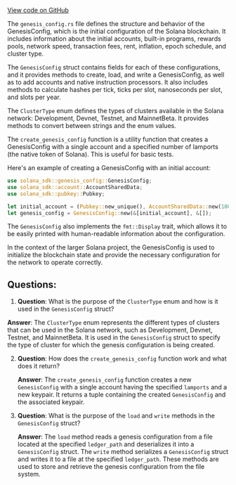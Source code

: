 [View code on GitHub](https://github.com/solana-labs/solana/blob/master/sdk/src/genesis_config.rs)

The `genesis_config.rs` file defines the structure and behavior of the GenesisConfig, which is the initial configuration of the Solana blockchain. It includes information about the initial accounts, built-in programs, rewards pools, network speed, transaction fees, rent, inflation, epoch schedule, and cluster type.

The `GenesisConfig` struct contains fields for each of these configurations, and it provides methods to create, load, and write a GenesisConfig, as well as to add accounts and native instruction processors. It also includes methods to calculate hashes per tick, ticks per slot, nanoseconds per slot, and slots per year.

The `ClusterType` enum defines the types of clusters available in the Solana network: Development, Devnet, Testnet, and MainnetBeta. It provides methods to convert between strings and the enum values.

The `create_genesis_config` function is a utility function that creates a GenesisConfig with a single account and a specified number of lamports (the native token of Solana). This is useful for basic tests.

Here's an example of creating a GenesisConfig with an initial account:

```rust
use solana_sdk::genesis_config::GenesisConfig;
use solana_sdk::account::AccountSharedData;
use solana_sdk::pubkey::Pubkey;

let initial_account = (Pubkey::new_unique(), AccountSharedData::new(1000, 0, &Pubkey::default()));
let genesis_config = GenesisConfig::new(&[initial_account], &[]);
```

The `GenesisConfig` also implements the `fmt::Display` trait, which allows it to be easily printed with human-readable information about the configuration.

In the context of the larger Solana project, the GenesisConfig is used to initialize the blockchain state and provide the necessary configuration for the network to operate correctly.
## Questions: 
 1. **Question**: What is the purpose of the `ClusterType` enum and how is it used in the `GenesisConfig` struct?
   
   **Answer**: The `ClusterType` enum represents the different types of clusters that can be used in the Solana network, such as Development, Devnet, Testnet, and MainnetBeta. It is used in the `GenesisConfig` struct to specify the type of cluster for which the genesis configuration is being created.

2. **Question**: How does the `create_genesis_config` function work and what does it return?

   **Answer**: The `create_genesis_config` function creates a new `GenesisConfig` with a single account having the specified `lamports` and a new keypair. It returns a tuple containing the created `GenesisConfig` and the associated keypair.

3. **Question**: What is the purpose of the `load` and `write` methods in the `GenesisConfig` struct?

   **Answer**: The `load` method reads a genesis configuration from a file located at the specified `ledger_path` and deserializes it into a `GenesisConfig` struct. The `write` method serializes a `GenesisConfig` struct and writes it to a file at the specified `ledger_path`. These methods are used to store and retrieve the genesis configuration from the file system.
